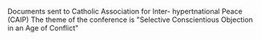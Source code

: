 Documents sent to Catholic Association for Inter- hypertnational Peace (CAIP) The theme of the conference is "Selective Conscientious Objection in an Age of Conflict"